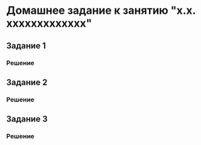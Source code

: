 # Домашнее задание к занятию "x.x. xxxxxxxxxxxxx"

## Задание 1

### Решение

## Задание 2

### Решение

## Задание 3

### Решение
